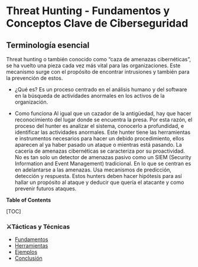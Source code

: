 # Threat Hunting - Fundamentos y Conceptos Clave de Ciberseguridad
## Terminología esencial
Threat hunting o también conocido como “caza de amenazas cibernéticas”, se ha vuelto una pieza cada vez más vital para las organizaciones. Este mecanismo surge con el propósito de encontrar intrusiones y también para la prevención de estos.

- ¿Qué es?
Es un proceso centrado en el análisis humano y del software en la búsqueda de actividades anormales en los activos de la organización.

- Como funciona
Al igual que un cazador de la antigüedad, hay que hacer reconocimiento del lugar donde se encuentra la presa. Por esta razón, el proceso del hunter es analizar el sistema, conocerlo a profundidad, e identificar las actividades anormales.
Este hunter tiene las herramientas e instrumentos necesarios para hacer un debido procedimiento, ellos aparecen al ya haber pasado un ataque o mientras está pasando.
La cacería de amenazas cibernéticas se caracteriza por su proactividad. No es tan solo un detector de amenazas pasivo como un SIEM (Security Information and Event Management) tradicional. 
En lo que se centran es en adelantarse a las amenazas. Usa mecanismos de predicción, detección y respuesta.
Estos hunters deben hacer hipótesis para así hallar un propósito al ataque y deducir que quería el atacante y como prevenir futuros ataques.

**Table of Contents**

[TOC]

### ⚔️Tácticas y Técnicas


- [Fundamentos](#⚔-Tácticas-y-Técnicas)
- [Herramientas](#herramientas)
- [Ejemplos](#ejemplos)
- [Conclusión](#conclusión)
